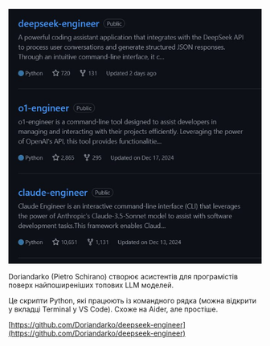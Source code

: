 <!--
date: 2025-01-23T12:07:59
photo: ![Photo](2025-01-23-12-07-59.jpg)


-->

![Photo](2025-01-23-12-07-59.jpg)

Doriandarko (Pietro Schirano) cтворює асистентів для програмістів поверх найпоширеніших топових LLM моделей. 

Це скрипти Python, які працюють із командного рядка (можна відкрити у вкладці Terminal у VS Code). Схоже на Aider, але простіше.

 [https://github.com/Doriandarko/deepseek-engineer](https://github.com/Doriandarko/deepseek-engineer)